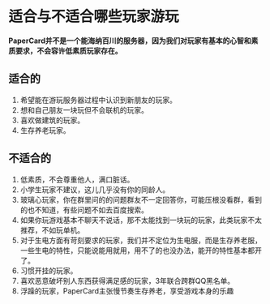 # 适合与不适合哪些玩家游玩
**PaperCard并不是一个能海纳百川的服务器，因为我们对玩家有基本的心智和素质要求，不会容许低素质玩家存在。**
## 适合的
1. 希望能在游玩服务器过程中认识到新朋友的玩家。
2. 想和自己朋友一块玩但不会联机的玩家。
3. 喜欢做建筑的玩家。
4. 生存养老玩家。
## 不适合的
1. 低素质，不会尊重他人，满口脏话。
2. 小学生玩家不建议，这儿几乎没有你的同龄人。
3. 玻璃心玩家，你在群里问的的问题群友不一定回答你，可能压根没看群，看到的也不知道，有些问题不如去百度搜索。
4. 如果你玩游戏基本不聊天不说话，那不太能找到一块玩的玩家，此类玩家不太推荐，不如玩单机。
5. 对于生电方面有苛刻要求的玩家，我们并不定位为生电服，而是生存养老服，一些生电的特性，只能说能用就用，用不了的也没办法，能开的特性基本都开了。
6. 习惯开挂的玩家。
7. 喜欢恶意破坏别人东西获得满足感的玩家，3年联合跨群QQ黑名单。
8. 浮躁的玩家，PaperCard主张慢节奏生存养老，享受游戏本身的乐趣